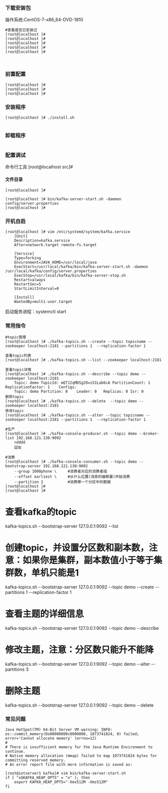 
### 下载安装包
操作系统:CentOS-7-x86_64-DVD-1810 


```
#查看是否已安装过
[root@localhost ]# 
[root@localhost ]# 
[root@localhost ]# 
[root@localhost ]# 
[root@localhost ]# 



```

### 前置配置

```
[root@localhost ]# 
[root@localhost ]# 
[root@localhost ]# 
```

### 安装程序
```
[root@localhost ]# ./install.sh 


```

### 卸载程序
```

```


### 配置调试 
命令行工具
[root@localhost src]#  

#### 文件目录
```
[root@localhost ]#  
``` 


```
[root@localhost ]# bin/kafka-server-start.sh -daemon  config/server.properties
[root@localhost ]# 

```
 

### 开机自启

```
[root@localhost ]# vim /etc/systemd/system/kafka.service
    [Unit]
    Description=kafka.service
    After=network.target remote-fs.target
    
    [Service]
    Type=forking
    Environment=JAVA_HOME=/usr/local/java
    ExecStart=/usr/local/kafka/bin/kafka-server-start.sh -daemon /usr/local/kafka/config/server.properties
    ExecStop=/usr/local/kafka/bin/kafka-server-stop.sh
    Restart=always
    RestartSec=5
    StartLimitInterval=0
    
    [Install]
    WantedBy=multi-user.target
```
启动服务进程：systemctl start   


### 常用指令

```
#topic管理
[root@localhost ]# ./kafka-topics.sh --create --topic topicname --zookeeper localhost:2181 --partitions 1  --replication-factor 1 

查看topic列表
[root@localhost ]# ./kafka-topics.sh --list --zookeeper localhost:2181

查看topic详情
[root@localhost ]# ./kafka-topics.sh --describe --topic demo --zookeeper localhost:2181
    Topic: demo	TopicId: mQT1IqMDSg28vs51Lab6cA	PartitionCount: 1	ReplicationFactor: 1	Configs: 
	Topic: demo	Partition: 0	Leader: 0	Replicas: 0	Isr: 0
删除topic
[root@localhost ]# ./kafka-topics.sh --delete  --topic demo --zookeeper localhost:2181
修改topic
[root@localhost ]# ./kafka-topics.sh --alter --topic topicname --zookeeper localhost:2181 --partitions 1  --replication-factor 1 

#生产
[root@localhost ]# ./kafka-console-producer.sh --topic demo --broker-list 192.168.121.130:9092
    >dddd
    回车

#消费
[root@localhost ]# ./kafka-console-consumer.sh --topic demo --bootstrap-server 192.168.121.130:9092
    --group 1000phone \		#消费者对应的消费者组
    --offset earliest \		#从什么位置(消息的偏移量)开始消费
    --partition 2		    #消费哪一个分区中的数据
[root@localhost ]#
[root@localhost ]#

```


# 查看kafka的topic
kafka-topics.sh --bootstrap-server 127.0.0.1:9092 --list

# 创建topic，并设置分区数和副本数，注意：如果你是集群，副本数值小于等于集群数，单机只能是1
kafka-topics.sh --bootstrap-server 127.0.0.1:9092 --topic demo --create --partitions 1 --replication-factor 1

# 查看主题的详细信息
kafka-topics.sh --bootstrap-server 127.0.0.1:9092 --topic demo --describe

# 修改主题，注意：分区数只能升不能降
kafka-topics.sh --bootstrap-server 127.0.0.1:9092 --topic demo --alter --partitions 3

# 删除主题
kafka-topics.sh --bootstrap-server 127.0.0.1:9092 --topic demo --delete

### 常见问题

```
Java HotSpot(TM) 64-Bit Server VM warning: INFO: os::commit_memory(0x00000000c0000000, 1073741824, 0) failed; error='Cannot allocate memory' (errno=12)
#
# There is insufficient memory for the Java Runtime Environment to continue.
# Native memory allocation (mmap) failed to map 1073741824 bytes for committing reserved memory.
# An error report file with more information is saved as:

[root@iotserver1 kafka]# vim bin/kafka-server-start.sh 
if [ "x$KAFKA_HEAP_OPTS" = "x" ]; then
    export KAFKA_HEAP_OPTS="-Xmx512M -Xms512M"
fi

```